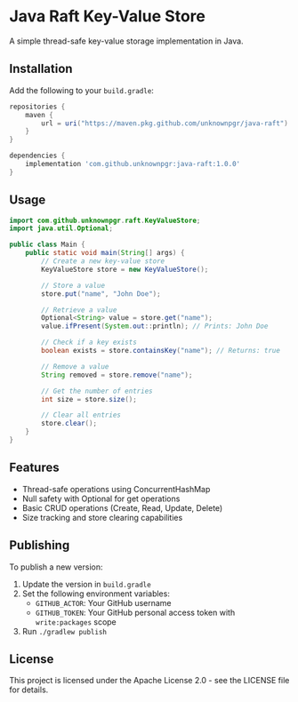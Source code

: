 # Java Raft Key-Value Store

A simple thread-safe key-value storage implementation in Java.

## Installation

Add the following to your `build.gradle`:

```gradle
repositories {
    maven {
        url = uri("https://maven.pkg.github.com/unknownpgr/java-raft")
    }
}

dependencies {
    implementation 'com.github.unknownpgr:java-raft:1.0.0'
}
```

## Usage

```java
import com.github.unknownpgr.raft.KeyValueStore;
import java.util.Optional;

public class Main {
    public static void main(String[] args) {
        // Create a new key-value store
        KeyValueStore store = new KeyValueStore();

        // Store a value
        store.put("name", "John Doe");

        // Retrieve a value
        Optional<String> value = store.get("name");
        value.ifPresent(System.out::println); // Prints: John Doe

        // Check if a key exists
        boolean exists = store.containsKey("name"); // Returns: true

        // Remove a value
        String removed = store.remove("name");

        // Get the number of entries
        int size = store.size();

        // Clear all entries
        store.clear();
    }
}
```

## Features

- Thread-safe operations using ConcurrentHashMap
- Null safety with Optional for get operations
- Basic CRUD operations (Create, Read, Update, Delete)
- Size tracking and store clearing capabilities

## Publishing

To publish a new version:

1. Update the version in `build.gradle`
2. Set the following environment variables:
   - `GITHUB_ACTOR`: Your GitHub username
   - `GITHUB_TOKEN`: Your GitHub personal access token with `write:packages` scope
3. Run `./gradlew publish`

## License

This project is licensed under the Apache License 2.0 - see the LICENSE file for details. 